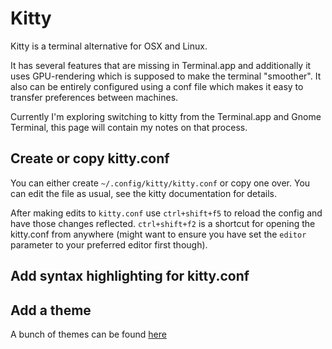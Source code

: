 # Kitty

Kitty is a terminal alternative for OSX and Linux. 

It has several features that are missing in Terminal.app and additionally it uses GPU-rendering which is supposed to make the terminal "smoother". It also can be entirely configured using a conf file which makes it easy to transfer
preferences between machines.

Currently I'm exploring switching to kitty from the Terminal.app and Gnome Terminal, this page will contain my notes on that process.

## Create or copy kitty.conf

You can either create `~/.config/kitty/kitty.conf` or copy one over. You can edit the file as usual, see the kitty documentation for details. 

After making edits to `kitty.conf` use `ctrl+shift+f5` to reload the config and have those changes reflected. `ctrl+shift+f2` is a shortcut for opening the kitty.conf from anywhere (might want to ensure you have set the `editor` parameter to your preferred editor first though).

## Add syntax highlighting for kitty.conf

## Add a theme
A bunch of themes can be found [here](https://github.com/kovidgoyal/kitty-themes)

